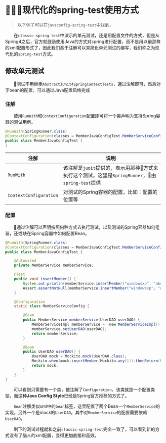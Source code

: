 # 现代化的spring-test使用方式

> 以下例子可以在`javaconfig-spring-test`中找到。

&nbsp;&nbsp;&nbsp;&nbsp;&nbsp;&nbsp;&nbsp;在`classic-spring-test`中演示的单元测试，还是用配置文件的方式，但是从Spring4之后，官方就鼓励使用Java的方式对spring进行配置，而不是用以前那样的xml配置形式了，因此我们基于注解可以来简化单元测试的编写，我们称之为现代化的`spring-test`方式。

## 修改单元测试

&nbsp;&nbsp;&nbsp;&nbsp;&nbsp;&nbsp;&nbsp;测试不用继承`AbstractJUnit4SpringContextTests`，通过注解即可，然后对于bean的配置，可以通过Java配置风格完成

### 注解

&nbsp;&nbsp;&nbsp;&nbsp;&nbsp;&nbsp;&nbsp;使用`RunWith`和`ContextConfiguration`配置即可将一个类声明为支持Spring容器的测试用例。

```java
@RunWith(SpringRunner.class)
@ContextConfiguration(classes = MemberJavaConfigTest.MemberServiceConfig.class)
public class MemberJavaConfigTest {
}
```

|注解|说明|
|-----|-----|
|`RunWith`|该注解是`junit`提供的，表示用那种方式来执行这个测试，这里是`SpringRunner`，由`spring-test`提供|
|`ContextConfiguration`|对测试的Spring容器的配置，比如：配置的位置等|

### 配置

&nbsp;&nbsp;&nbsp;&nbsp;&nbsp;&nbsp;&nbsp;通过注解可以声明按照何种方式去执行测试，以及测试的Spring容器如何组装，还或缺在Spring容器中如何配置Bean。

```java
@RunWith(SpringRunner.class)
@ContextConfiguration(classes = MemberJavaConfigTest.MemberServiceConfig.class)
public class MemberJavaConfigTest {

    @Autowired
    private MemberService memberService;

    @Test
    public void insertMember() {
        System.out.println(memberService.insertMember("windowsxp", "abc123"));
        Assert.assertNotNull(memberService.insertMember("windowsxp", "abc123"));
    }

    @Configuration
    static class MemberServiceConfig {

        @Bean
        public MemberService memberService(UserDAO userDAO) {
            MemberServiceImpl memberService =  new MemberServiceImpl();
            memberService.setUserDAO(userDAO);
            return memberService;
        }

        @Bean
        public UserDAO userDAO() {
            UserDAO mock = Mockito.mock(UserDAO.class);
            Mockito.when(mock.insertMember(Mockito.any())).thenReturn(System.currentTimeMillis());
            return mock;
        }
    }
}
```

&nbsp;&nbsp;&nbsp;&nbsp;&nbsp;&nbsp;&nbsp;可以看到只需要有一个类，被注解了`Configuration`，该类就是一个配置类型，而这种**Java Config Style**已经是Spring官方推荐的方式了。

&nbsp;&nbsp;&nbsp;&nbsp;&nbsp;&nbsp;&nbsp;`Bean`注解类似xml中的`bean`标签，这里配置了两个Bean一个`MemberService`的实现，另外一个是mock的`UserDAO`。其中对`MemberService`的配置需要依赖`UserDAO`。

&nbsp;&nbsp;&nbsp;&nbsp;&nbsp;&nbsp;&nbsp;剩下的测试过程就和之前`classic-spring-test`完全一致了，可以看到新的方式没有了恼人的xml配置，变得更加直接和高效。
